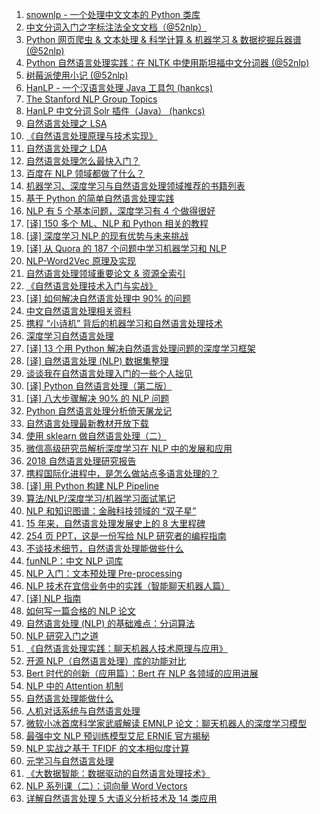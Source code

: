 1. [snownlp - 一个处理中文文本的 Python 类库](https://weekly.manong.io/bounce?nid=13&aid=283&url=https%3A%2F%2Fgithub.com%2Fisnowfy%2Fsnownlp)
1. [中文分词入门之字标注法全文文档（@52nlp）](https://weekly.manong.io/bounce?nid=17&aid=371&url=http%3A%2F%2Fwww.52nlp.cn%2F%25E4%25B8%25AD%25E6%2596%2587%25E5%2588%2586%25E8%25AF%258D%25E5%2585%25A5%25E9%2597%25A8%25E4%25B9%258B%25E5%25AD%2597%25E6%25A0%2587%25E6%25B3%25A8%25E6%25B3%2595%25E5%2585%25A8%25E6%2596%2587%25E6%2596%2587%25E6%25A1%25A3)
1. [Python 网页爬虫 & 文本处理 & 科学计算 & 机器学习 & 数据挖掘兵器谱 (@52nlp)](https://weekly.manong.io/bounce?nid=39&aid=1278&url=http%3A%2F%2Fwww.52nlp.cn%2Fpython-%25E7%25BD%2591%25E9%25A1%25B5%25E7%2588%25AC%25E8%2599%25AB-%25E6%2596%2587%25E6%259C%25AC%25E5%25A4%2584%25E7%2590%2586-%25E7%25A7%2591%25E5%25AD%25A6%25E8%25AE%25A1%25E7%25AE%2597-%25E6%259C%25BA%25E5%2599%25A8%25E5%25AD%25A6%25E4%25B9%25A0-%25E6%2595%25B0%25E6%258D%25AE%25E6%258C%2596%25E6%258E%2598)
1. [Python 自然语言处理实践：在 NLTK 中使用斯坦福中文分词器 (@52nlp)](https://weekly.manong.io/bounce?nid=46&aid=1483&url=http%3A%2F%2Fwww.52nlp.cn%2Fpython%25E8%2587%25AA%25E7%2584%25B6%25E8%25AF%25AD%25E8%25A8%2580%25E5%25A4%2584%25E7%2590%2586%25E5%25AE%259E%25E8%25B7%25B5-%25E5%259C%25A8nltk%25E4%25B8%25AD%25E4%25BD%25BF%25E7%2594%25A8%25E6%2596%25AF%25E5%259D%25A6%25E7%25A6%258F%25E4%25B8%25AD%25E6%2596%2587%25E5%2588%2586%25E8%25AF%258D%25E5%2599%25A8)
1. [树莓派使用小记 (@52nlp)](https://weekly.manong.io/bounce?nid=57&aid=1796&url=http%3A%2F%2Fwww.52nlp.cn%2F%25E6%25A0%2591%25E8%258E%2593%25E6%25B4%25BE%25EF%25BC%2588raspberry-pi%25EF%25BC%2589%25E4%25BD%25BF%25E7%2594%25A8%25E5%25B0%258F%25E8%25AE%25B0)
1. [HanLP - 一个汉语言处理 Java 工具包 (hankcs)](https://weekly.manong.io/bounce?nid=65&aid=2069&url=https%3A%2F%2Fgithub.com%2Fhankcs%2FHanLP)
1. [The Stanford NLP Group Topics](https://weekly.manong.io/bounce?nid=85&aid=3383&url=http%3A%2F%2Fnlp.stanford.edu%2Fresearch.shtml)
1. [HanLP 中文分词 Solr 插件（Java） (hankcs)](https://weekly.manong.io/bounce?nid=85&aid=3415&url=https%3A%2F%2Fgithub.com%2Fhankcs%2Fhanlp-solr-plugin)
1. [自然语言处理之 LSA](https://weekly.manong.io/bounce?nid=121&aid=6510&url=http%3A%2F%2Fzhikaizhang.cn%2F2016%2F05%2F31%2F%25E8%2587%25AA%25E7%2584%25B6%25E8%25AF%25AD%25E8%25A8%2580%25E5%25A4%2584%25E7%2590%2586%25E4%25B9%258BLSA%2F)
1. [《自然语言处理原理与技术实现》](https://weekly.manong.io/bounce?nid=123&aid=6670&url=https%3A%2F%2Fwww.amazon.cn%2F%25E5%259B%25BE%25E4%25B9%25A6%2Fdp%2FB01G8JOUSO%3Fie%3DUTF8%26camp%3D536%26creativeASIN%3DB01G8JOUSO%26linkCode%3Dxm2%26tag%3Dmanongio-23)
1. [自然语言处理之 LDA](https://weekly.manong.io/bounce?nid=125&aid=6787&url=http%3A%2F%2Fzhikaizhang.cn%2F2016%2F06%2F29%2F%25E8%2587%25AA%25E7%2584%25B6%25E8%25AF%25AD%25E8%25A8%2580%25E5%25A4%2584%25E7%2590%2586%25E4%25B9%258BLDA%2F)
1. [自然语言处理怎么最快入门？](https://weekly.manong.io/bounce?nid=135&aid=7464&url=http%3A%2F%2Ftoutiao.io%2Fj%2F37xudj)
1. [百度在 NLP 领域都做了什么？](https://weekly.manong.io/bounce?nid=154&aid=8660&url=http%3A%2F%2Fmp.weixin.qq.com%2Fs%2FvjYv6zWn4OIQo18HA2vHqw)
1. [机器学习、深度学习与自然语言处理领域推荐的书籍列表](https://weekly.manong.io/bounce?nid=158&aid=8951&url=https%3A%2F%2Ftoutiao.io%2Fk%2F44d97i)
1. [基于 Python 的简单自然语言处理实践](https://weekly.manong.io/bounce?nid=162&aid=9237&url=https%3A%2F%2Ftoutiao.io%2Fk%2Fipxase)
1. [NLP 有 5 个基本问题，深度学习有 4 个做得很好](https://weekly.manong.io/bounce?nid=164&aid=9378&url=https%3A%2F%2Fmp.weixin.qq.com%2Fs%3F__biz%3DMzI3MTA0MTk1MA%3D%3D%26mid%3D2651996872%26idx%3D2%26sn%3Dde050c86b618862afe210aa3944c2a57)
1. [[译] 150 多个 ML、NLP 和 Python 相关的教程](https://weekly.manong.io/bounce?nid=181&aid=10577&url=https%3A%2F%2Ftoutiao.io%2Fk%2Fob69al)
1. [[译] 深度学习 NLP 的现有优势与未来挑战](https://weekly.manong.io/bounce?nid=189&aid=11160&url=http%3A%2F%2Fmp.weixin.qq.com%2Fs%2Fk4dxj6qTGKNyoTn1uTb_aA)
1. [[译] 从 Quora 的 187 个问题中学习机器学习和 NLP](https://weekly.manong.io/bounce?nid=191&aid=11292&url=https%3A%2F%2Ftoutiao.io%2Fk%2Fta7xnn)
1. [NLP-Word2Vec 原理及实现](https://weekly.manong.io/bounce?nid=191&aid=11297&url=https%3A%2F%2Ftoutiao.io%2Fk%2Flyjbg2)
1. [自然语言处理领域重要论文 & 资源全索引](https://weekly.manong.io/bounce?nid=194&aid=11514&url=https%3A%2F%2Ftoutiao.io%2Fk%2F3tpsix)
1. [《自然语言处理技术入门与实战》](https://weekly.manong.io/bounce?nid=199&aid=11873&url=https%3A%2F%2Fwww.amazon.cn%2Fgp%2Fproduct%2FB076W4BKYC%3Fie%3DUTF8%26tag%3Dmanongio-23%26camp%3D536%26linkCode%3Dxm2%26creativeASIN%3DB076W4BKYC)
1. [[译] 如何解决自然语言处理中 90% 的问题](https://weekly.manong.io/bounce?nid=207&aid=12486&url=https%3A%2F%2Ftoutiao.io%2Fk%2Fi9wezc)
1. [中文自然语言处理相关资料](https://weekly.manong.io/bounce?nid=208&aid=12557&url=https%3A%2F%2Ftoutiao.io%2Fk%2F4jg62d)
1. [携程 “小诗机” 背后的机器学习和自然语言处理技术](https://weekly.manong.io/bounce?nid=209&aid=12623&url=http%3A%2F%2Fmp.weixin.qq.com%2Fs%2Fgo0TK5ml_LZkLTSxrQLvfA)
1. [深度学习自然语言处理](https://weekly.manong.io/bounce?nid=210&aid=12761&url=http%3A%2F%2Ftoutiao.io%2Fsubjects%2F330178%23210)
1. [[译] 13 个用 Python 解决自然语言处理问题的深度学习框架](https://weekly.manong.io/bounce?nid=211&aid=12785&url=https%3A%2F%2Ftoutiao.io%2Fk%2Fc8rwrk)
1. [[译] 自然语言处理 (NLP) 数据集整理](https://weekly.manong.io/bounce?nid=211&aid=12787&url=https%3A%2F%2Ftoutiao.io%2Fk%2Fnhacrf)
1. [谈谈我在自然语言处理入门的一些个人拙见](https://weekly.manong.io/bounce?nid=213&aid=12909&url=https%3A%2F%2Fmp.weixin.qq.com%2Fs%2FP4SjjPapopxsb2rrHxmhxQ)
1. [[译] Python 自然语言处理（第二版）](https://weekly.manong.io/bounce?nid=213&aid=12921&url=https%3A%2F%2Ftoutiao.io%2Fk%2F1dwhqt)
1. [[译] 八大步骤解决 90% 的 NLP 问题](https://weekly.manong.io/bounce?nid=214&aid=12977&url=https%3A%2F%2Fmp.weixin.qq.com%2Fs%2FXLN3dZBd3o0P7cDxJixWJg)
1. [Python 自然语言处理分析倚天屠龙记](https://weekly.manong.io/bounce?nid=215&aid=13069&url=https%3A%2F%2Fmp.weixin.qq.com%2Fs%2Fgcx2iYSwJzUU73sVbcasdg)
1. [自然语言处理最新教材开放下载](https://weekly.manong.io/bounce?nid=217&aid=13188&url=https%3A%2F%2Ftoutiao.io%2Fk%2Fzsehdz)
1. [使用 sklearn 做自然语言处理（二）](https://weekly.manong.io/bounce?nid=218&aid=13262&url=https%3A%2F%2Fmp.weixin.qq.com%2Fs%2FJjSAEi3jlXLRAu9hag7r4w)
1. [微信高级研究员解析深度学习在 NLP 中的发展和应用](https://weekly.manong.io/bounce?nid=224&aid=13660&url=https%3A%2F%2Fmp.weixin.qq.com%2Fs%3F__biz%3DMzAwNDI4ODcxNA%3D%3D%26mid%3D2652249565%26idx%3D1%26sn%3De1409af8af11730bc839302283dd935b)
1. [2018 自然语言处理研究报告](https://weekly.manong.io/bounce?nid=225&aid=13726&url=https%3A%2F%2Fmp.weixin.qq.com%2Fs%2FHz2_xAyToCEXf2scl7me8Q)
1. [携程国际化进程中，是怎么做站点多语言处理的？](https://weekly.manong.io/bounce?nid=225&aid=13765&url=https%3A%2F%2Fmp.weixin.qq.com%2Fs%2FJIxeBsTTdO26B0BT0GDx9Q)
1. [[译] 用 Python 构建 NLP Pipeline](https://weekly.manong.io/bounce?nid=227&aid=13870&url=https%3A%2F%2Fmp.weixin.qq.com%2Fs%2F8XDXgIm-Zcb3dL-2h9eSjA)
1. [算法/NLP/深度学习/机器学习面试笔记](https://weekly.manong.io/bounce?nid=230&aid=14055&url=https%3A%2F%2Ftoutiao.io%2Fk%2Fuss6kg)
1. [NLP 和知识图谱：金融科技领域的 “双子星”](https://weekly.manong.io/bounce?nid=236&aid=14458&url=https%3A%2F%2Fmp.weixin.qq.com%2Fs%2FWyhhAd2Oq3gsNa783Oh0uA)
1. [15 年来，自然语言处理发展史上的 8 大里程碑](https://weekly.manong.io/bounce?nid=236&aid=14459&url=https%3A%2F%2Fmp.weixin.qq.com%2Fs%2FU9_SMLlY2pt7V7vI1DWmZA)
1. [254 页 PPT，这是一份写给 NLP 研究者的编程指南](https://weekly.manong.io/bounce?nid=239&aid=14659&url=https%3A%2F%2Fmp.weixin.qq.com%2Fs%2FEkpCHNLI7KiBjXg6lFMguw)
1. [不谈技术细节，自然语言处理能做些什么](https://weekly.manong.io/bounce?nid=239&aid=14661&url=https%3A%2F%2Ftoutiao.io%2Fk%2F0xl57e)
1. [funNLP：中文 NLP 词库](https://weekly.manong.io/bounce?nid=240&aid=14727&url=https%3A%2F%2Ftoutiao.io%2Fk%2F24mfi8)
1. [NLP 入门：文本预处理 Pre-processing](https://weekly.manong.io/bounce?nid=247&aid=15159&url=https%3A%2F%2Ftoutiao.io%2Fk%2Fwlx18v)
1. [NLP 技术在宜信业务中的实践（智能聊天机器人篇）](https://weekly.manong.io/bounce?nid=247&aid=15160&url=https%3A%2F%2Ftoutiao.io%2Fk%2Fck2rvd)
1. [[译] NLP 指南](https://weekly.manong.io/bounce?nid=253&aid=15604&url=https%3A%2F%2Fmp.weixin.qq.com%2Fs%2FXCOBK2LRO2P4NJicRWIVeQ)
1. [如何写一篇合格的 NLP 论文](https://weekly.manong.io/bounce?nid=254&aid=15671&url=https%3A%2F%2Ftoutiao.io%2Fk%2Fu8xpnl)
1. [自然语言处理 (NLP) 的基础难点：分词算法](https://weekly.manong.io/bounce?nid=255&aid=15738&url=https%3A%2F%2Ftoutiao.io%2Fk%2Fl32p3n)
1. [NLP 研究入门之道](https://weekly.manong.io/bounce?nid=258&aid=15952&url=https%3A%2F%2Ftoutiao.io%2Fk%2Fwgxmko)
1. [《自然语言处理实践：聊天机器人技术原理与应用》](https://weekly.manong.io/bounce?nid=259&aid=16082&url=https%3A%2F%2Fwww.amazon.cn%2Fgp%2Fproduct%2FB07P7Z42Y4%3Fie%3DUTF8%26tag%3Dmanongio-23%26camp%3D536%26linkCode%3Dxm2%26creativeASIN%3DB07P7Z42Y4)
1. [开源 NLP（自然语言处理）库的功能对比](https://weekly.manong.io/bounce?nid=265&aid=16531&url=https%3A%2F%2Fmp.weixin.qq.com%2Fs%2Fq9XACyvt2-d7P3FGUO96bw)
1. [Bert 时代的创新（应用篇）：Bert 在 NLP 各领域的应用进展](https://weekly.manong.io/bounce?nid=265&aid=16532&url=https%3A%2F%2Ftoutiao.io%2Fk%2Fj6z6xu)
1. [NLP 中的 Attention 机制](https://weekly.manong.io/bounce?nid=267&aid=16696&url=https%3A%2F%2Ftoutiao.io%2Fk%2Fzah9ww)
1. [自然语言处理能做什么](https://weekly.manong.io/bounce?nid=272&aid=17099&url=https%3A%2F%2Fmp.weixin.qq.com%2Fs%3F__biz%3DMzU2NDg4ODcwOA%3D%3D%26mid%3D2247483816%26idx%3D1%26sn%3D20f46760486b1cd75c9e6157d913e865)
1. [人机对话系统与自然语言处理](https://weekly.manong.io/bounce?nid=278&aid=17557&url=https%3A%2F%2Fmp.weixin.qq.com%2Fs%3F__biz%3DMjM5MzA1Mzc3Nw%3D%3D%26mid%3D2247485148%26idx%3D1%26sn%3D9f1211ed707722b066116d4abf12e106)
1. [微软小冰首席科学家武威解读 EMNLP 论文：聊天机器人的深度学习模型](https://weekly.manong.io/bounce?nid=283&aid=17899&url=https%3A%2F%2Fmp.weixin.qq.com%2Fs%2FFSVYt-rauuCcqm9y7eTDfg)
1. [最强中文 NLP 预训练模型艾尼 ERNIE 官方揭秘](https://weekly.manong.io/bounce?nid=285&aid=18078&url=https%3A%2F%2Fmp.weixin.qq.com%2Fs%2FMfSkL02URUD2gFZZ_lnFow)
1. [NLP 实战之基于 TFIDF 的文本相似度计算](https://weekly.manong.io/bounce?nid=289&aid=18329&url=https%3A%2F%2Ftoutiao.io%2Fk%2Fsuot9ho)
1. [元学习与自然语言处理](https://weekly.manong.io/bounce?nid=297&aid=18809&url=https%3A%2F%2Ftoutiao.io%2Fk%2Ffv4mjpp)
1. [《大数据智能：数据驱动的自然语言处理技术》](https://weekly.manong.io/bounce?nid=297&aid=18867&url=https%3A%2F%2Fitem.jd.com%2F12603411.html)
1. [NLP 系列课（二）：词向量 Word Vectors](https://weekly.manong.io/bounce?nid=300&aid=18985&url=https%3A%2F%2Ftoutiao.io%2Fk%2Fzy6g84d)
1. [详解自然语言处理 5 大语义分析技术及 14 类应用](https://weekly.manong.io/bounce?nid=315&aid=19727&url=https%3A%2F%2Ftoutiao.io%2Fk%2Ftwgudj2)
